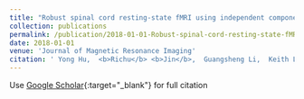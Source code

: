 ```yaml
---
title: "Robust spinal cord resting-state fMRI using independent component analysis-based nuisance regression noise reduction"
collection: publications
permalink: /publication/2018-01-01-Robust-spinal-cord-resting-state-fMRI-using-independent-component-analysis-based-nuisance-regression-noise-reduction
date: 2018-01-01
venue: 'Journal of Magnetic Resonance Imaging'
citation: ' Yong Hu,  <b>Richu</b> <b>Jin</b>,  Guangsheng Li,  Keith Luk,  Ed Wu, &quot;Robust spinal cord resting-state fMRI using independent component analysis-based nuisance regression noise reduction.&quot; Journal of Magnetic Resonance Imaging, 2018.'
---
```

Use [Google Scholar](https://scholar.google.com/scholar?q=Robust+spinal+cord+resting+state+fMRI+using+independent+component+analysis+based+nuisance+regression+noise+reduction){:target="_blank"} for full citation